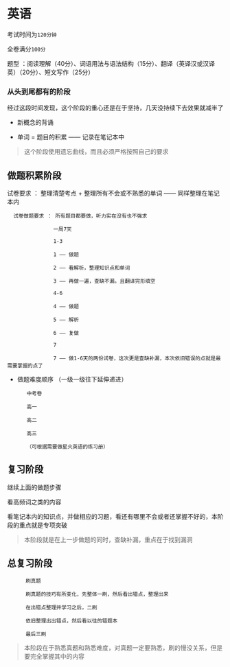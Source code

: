 # 英语

  考试时间为```120分钟```

  全卷满分```100分```

  题型 ：阅读理解（40分）、词语用法与语法结构（15分）、翻译（英译汉或汉译英）（20分）、短文写作（25分）
  
### 从头到尾都有的阶段

  经过这段时间发现，这个阶段的重心还是在于坚持，几天没持续下去效果就减半了

- 新概念的背诵
  
- 单词 = 题目的积累 —— 记录在笔记本中
  
> 这个阶段使用遗忘曲线，而且必须严格按照自己的要求

## 做题积累阶段

试卷要求 ： 整理清楚考点 + 整理所有不会或不熟悉的单词 —— 同样整理在笔记本内

      试卷做题要求 ： 所有题目都要做，听力实在没有也不强求
      
                   一周7天
      
                   1-3
      
                   1 —— 做题
                   
                   2 —— 看解析，整理知识点和单词
                   
                   3 —— 再做一遍，查缺不漏。且翻译完形填空
                   
                   4-6
                   
                   4 —— 做题
                   
                   5 —— 解析
                   
                   6 —— 复做
                   
                   7
                   
                   7 —— 做1-6天的两份试卷，这次更是查缺补漏，本次依旧错误的点就是最需要掌握的点了


- 做题难度顺序 （一级一级往下延伸递进）

         中考卷
         
         高一
         
         高二
         
         高三
         
         （可根据需要做星火英语的练习册）
         
 ## 复习阶段
          
  继续上面的做题步骤
 
  看高频词之类的内容
  
  看笔记本内的知识点，并做相应的习题，看还有哪里不会或者还掌握不好的，本阶段的重点就是专项突破
  
> 本阶段就是在上一步做题的同时，查缺补漏，重点在于找到漏洞

## 总复习阶段

          刷真题
          
          刷真题的技巧有所变化，先整体一刷，然后看出错点，整理出来
          
          在出错点整理并学习之后，二刷
          
          依旧整理出出错点，然后看以往的错题本
          
          最后三刷
  
> 本阶段在于熟悉真题和熟悉难度，对真题一定要熟悉，刷的慢没关系，但是要完全掌握其中的内容

  
  


  
